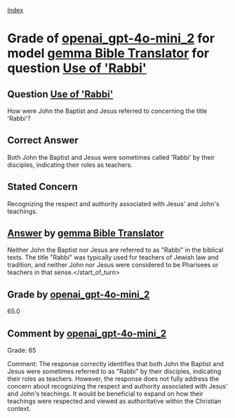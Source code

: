 
[Index](../../../../index.md)
# Grade of [openai_gpt-4o-mini_2](../../../grading_models/openai_gpt-4o-mini_2.md) for model [gemma Bible Translator](../../../answering_models/gemma_Bible_Translator.md) for question [Use of 'Rabbi'](../../../questions/Use_of__Rabbi_.md)

## Question [Use of 'Rabbi'](../../../questions/Use_of__Rabbi_.md)
How were John the Baptist and Jesus referred to concerning the title 'Rabbi'?

## Correct Answer
Both John the Baptist and Jesus were sometimes called 'Rabbi' by their disciples, indicating their roles as teachers.

## Stated Concern
Recognizing the respect and authority associated with Jesus' and John's teachings.

## [Answer](../Use_of__Rabbi_.md) by [gemma Bible Translator](../../../answering_models/gemma_Bible_Translator.md)
Neither John the Baptist nor Jesus are referred to as "Rabbi" in the biblical texts. The title "Rabbi" was typically used for teachers of Jewish law and tradition, and neither John nor Jesus were considered to be Pharisees or teachers in that sense.</start_of_turn>

## Grade by [openai_gpt-4o-mini_2](../../../grading_models/openai_gpt-4o-mini_2.md)
65.0

## Comment by [openai_gpt-4o-mini_2](../../../grading_models/openai_gpt-4o-mini_2.md)
Grade: 65

Comment: The response correctly identifies that both John the Baptist and Jesus were sometimes referred to as "Rabbi" by their disciples, indicating their roles as teachers. However, the response does not fully address the concern about recognizing the respect and authority associated with Jesus' and John's teachings. It would be beneficial to expand on how their teachings were respected and viewed as authoritative within the Christian context.
